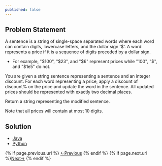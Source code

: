 ```yaml
---
published: false
---
```


## Problem Statement

A sentence is a string of single-space separated words where each word can contain digits, lowercase letters, and the dollar sign '$'. A word represents a price if it is a sequence of digits preceded by a dollar sign.


* For example, "$100", "$23", and "$6" represent prices while "100", "$", and "$1e5" do not.

You are given a string sentence representing a sentence and an integer discount. For each word representing a price, apply a discount of discount% on the price and update the word in the sentence. All updated prices should be represented with exactly two decimal places.

Return a string representing the modified sentence.

Note that all prices will contain at most 10 digits.

## Solution

<div class="tab-container">
  <ul>
    <li class="tab Java2"><a href="#Java2">Java</a></li>
    <li class="tab Python2"><a href="#Python2">Python</a></li>
  </ul>

   <div class="codeSample Java2" id="Java2">
<script src="https://gist.github.com/tushar-sharma/5b65da231be6d7d4de3ee4cc2a5e0d10.js?file=FrequencySort.java"></script>
   </div>

   <div class="codeSample Python2" id="Python2">
<script src="https://gist.github.com/tushar-sharma/5b65da231be6d7d4de3ee4cc2a5e0d10.js?file=frequency_sort.py"></script>
   </div>

</div>

<nav class="pagination clear" style="padding-bottom:20px;">
{% if page.previous.url %} <a class="prev-item" href="{{page.previous.url}}" title="Previous Post: {{page.previous.title}}">&larr;Previous</a>   {% endif %}  {% if page.next.url %}<a class="next-item" href="{{page.next.url}}" title="Next Post: {{page.next.title}}">Next&rarr;</a>         {% endif %}
</nav>

